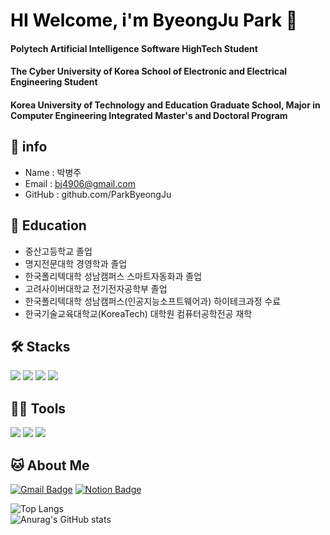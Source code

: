 # <span style="color:Black">HI Welcome, i'm ByeongJu Park 👋<span>

#### Polytech Artificial Intelligence Software HighTech Student
#### The Cyber University of Korea School of Electronic and Electrical Engineering Student
#### Korea University of Technology and Education Graduate School, Major in Computer Engineering Integrated Master's and Doctoral Program

## 💁 info <br>
- Name : 박병주
- Email : bj4906@gmail.com
- GitHub : github.com/ParkByeongJu

## 🏫 Education
- 중산고등학교 졸업
- 명지전문대학 경영학과 졸업
- 한국폴리텍대학 성남캠퍼스 스마트자동화과 졸업
- 고려사이버대학교 전기전자공학부 졸업
- 한국폴리텍대학 성남캠퍼스(인공지능소프트웨어과) 하이테크과정 수료
- 한국기술교육대학교(KoreaTech) 대학원 컴퓨터공학전공 재학

         
## 🛠️ Stacks

<img src="https://img.shields.io/badge/Python-3766AB?style=flat-square&logo=Python&logoColor=white"/> <img src="https://img.shields.io/badge/java-3766AB?style=flat-square&logo=java&logoColor=white"/> <img src="https://img.shields.io/badge/C-A8B9CC?style=flat-square&logo=C&logoColor=white"/> <img src="https://img.shields.io/badge/OpenCV-181717?style=flat-square&logo=OpenCV&logoColor=white"/>

## 💪🏼 Tools 

 <img src="https://img.shields.io/badge/Visual Studio Code-007ACC?style=flat-square&logo=Visual Studio Code&logoColor=white"/> <img src="https://img.shields.io/badge/GitHub-181717?style=flat-square&logo=GitHub&logoColor=white"/> <img src="https://img.shields.io/badge/Eclipse IDE-2C2255?style=flat-square&logo=Eclipse IDE&logoColor=white"/>

## 🐱 About Me

[![Gmail Badge](https://img.shields.io/badge/Gmail-d14836?style=flat-square&logo=Gmail&logoColor=white&link=mailto:bj4906@gmail.com)](bj4906@gmail.com)
  [![Notion Badge](https://img.shields.io/badge/Notion-000000?style=flat-square&logo=Notion&logoColor=white&link=https://flame-spike-42f.notion.site/Study-205aa0368a5d44eb9c2b9e9bd8f0dde8)](https://flame-spike-42f.notion.site/Study-205aa0368a5d44eb9c2b9e9bd8f0dde8)
 
 ![Top Langs](https://github-readme-stats.vercel.app/api/top-langs/?username=ParkByeongJu&show_icons=true&theme=cobalt)<br> 
 ![Anurag's GitHub stats](https://github-readme-stats.vercel.app/api?username=ParkByeongJu&show_icons=true&theme=cobalt)<br>
